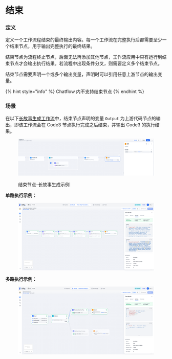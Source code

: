 # 结束

### 定义

定义一个工作流程结束的最终输出内容。每一个工作流在完整执行后都需要至少一个结束节点，用于输出完整执行的最终结果。

结束节点为流程终止节点，后面无法再添加其他节点，工作流应用中只有运行到结束节点才会输出执行结果。若流程中出现条件分叉，则需要定义多个结束节点。

结束节点需要声明一个或多个输出变量，声明时可以引用任意上游节点的输出变量。

{% hint style="info" %}
Chatflow 内不支持结束节点
{% endhint %}

### 场景

在以下[长故事生成工作流](iteration.md#shi-li-2-chang-wen-zhang-die-dai-sheng-cheng-qi-ling-yi-zhong-bian-pai-fang-shi)中，结束节点声明的变量 `Output` 为上游代码节点的输出，即该工作流会在 Code3 节点执行完成之后结束，并输出 Code3 的执行结果。

<figure><img src="../../../.gitbook/assets/image (233).png" alt=""><figcaption><p>结束节点-长故事生成示例</p></figcaption></figure>

**单路执行示例：**

<figure><img src="../../../.gitbook/assets/output (5).png" alt=""><figcaption></figcaption></figure>

**多路执行示例：**

<figure><img src="../../../.gitbook/assets/output (1) (3).png" alt=""><figcaption></figcaption></figure>
